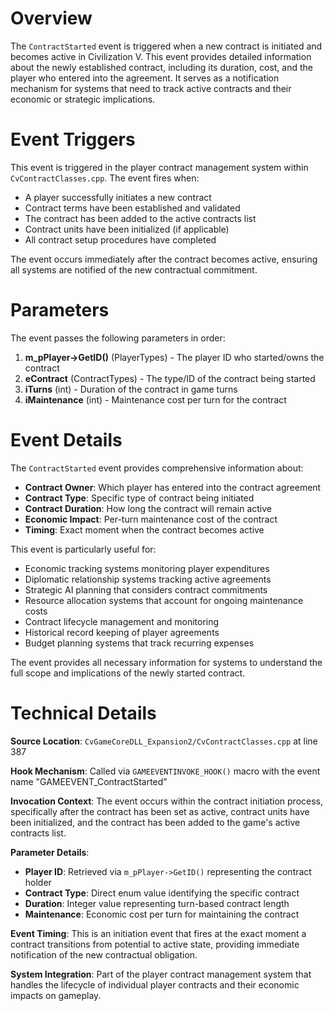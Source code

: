 # Overview

The `ContractStarted` event is triggered when a new contract is initiated and becomes active in Civilization V. This event provides detailed information about the newly established contract, including its duration, cost, and the player who entered into the agreement. It serves as a notification mechanism for systems that need to track active contracts and their economic or strategic implications.

# Event Triggers

This event is triggered in the player contract management system within `CvContractClasses.cpp`. The event fires when:

- A player successfully initiates a new contract
- Contract terms have been established and validated
- The contract has been added to the active contracts list
- Contract units have been initialized (if applicable)
- All contract setup procedures have completed

The event occurs immediately after the contract becomes active, ensuring all systems are notified of the new contractual commitment.

# Parameters

The event passes the following parameters in order:

1. **m_pPlayer->GetID()** (PlayerTypes) - The player ID who started/owns the contract
2. **eContract** (ContractTypes) - The type/ID of the contract being started
3. **iTurns** (int) - Duration of the contract in game turns
4. **iMaintenance** (int) - Maintenance cost per turn for the contract

# Event Details

The `ContractStarted` event provides comprehensive information about:

- **Contract Owner**: Which player has entered into the contract agreement
- **Contract Type**: Specific type of contract being initiated
- **Contract Duration**: How long the contract will remain active
- **Economic Impact**: Per-turn maintenance cost of the contract
- **Timing**: Exact moment when the contract becomes active

This event is particularly useful for:
- Economic tracking systems monitoring player expenditures
- Diplomatic relationship systems tracking active agreements
- Strategic AI planning that considers contract commitments
- Resource allocation systems that account for ongoing maintenance costs
- Contract lifecycle management and monitoring
- Historical record keeping of player agreements
- Budget planning systems that track recurring expenses

The event provides all necessary information for systems to understand the full scope and implications of the newly started contract.

# Technical Details

**Source Location**: `CvGameCoreDLL_Expansion2/CvContractClasses.cpp` at line 387

**Hook Mechanism**: Called via `GAMEEVENTINVOKE_HOOK()` macro with the event name "GAMEEVENT_ContractStarted"

**Invocation Context**: The event occurs within the contract initiation process, specifically after the contract has been set as active, contract units have been initialized, and the contract has been added to the game's active contracts list.

**Parameter Details**:
- **Player ID**: Retrieved via `m_pPlayer->GetID()` representing the contract holder
- **Contract Type**: Direct enum value identifying the specific contract
- **Duration**: Integer value representing turn-based contract length
- **Maintenance**: Economic cost per turn for maintaining the contract

**Event Timing**: This is an initiation event that fires at the exact moment a contract transitions from potential to active state, providing immediate notification of the new contractual obligation.

**System Integration**: Part of the player contract management system that handles the lifecycle of individual player contracts and their economic impacts on gameplay.